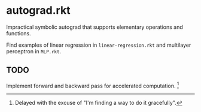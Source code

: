 # autograd.rkt

Impractical symbolic autograd that supports elementary operations and functions.

Find examples of linear regression in `linear-regression.rkt` and multilayer perceptron in `MLP.rkt`.

## TODO

Implement forward and backward pass for accelerated computation. [^1]

[^1]: Delayed with the excuse of "I'm finding a way to do it gracefully".

